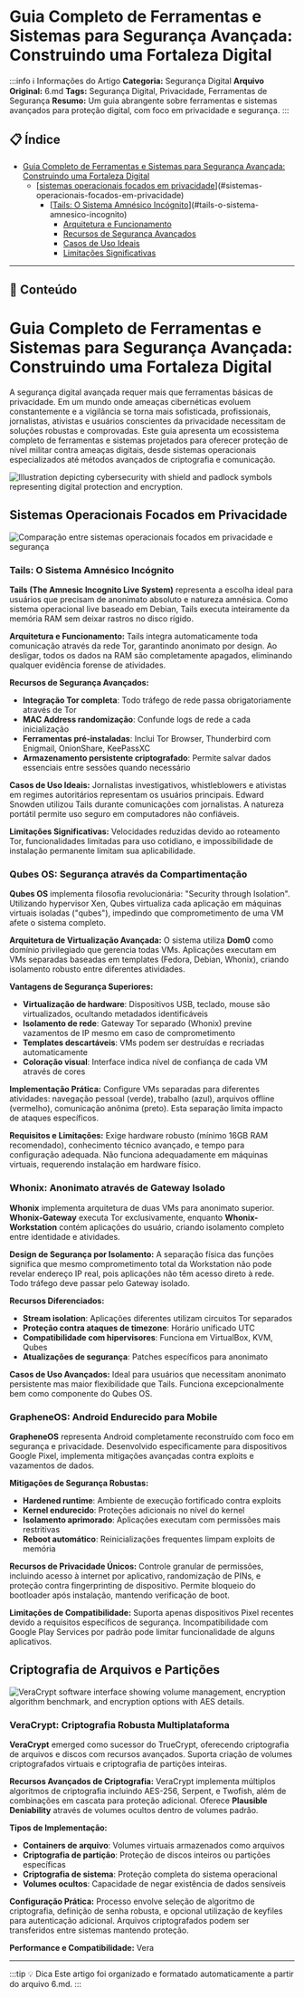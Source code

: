 # Guia Completo de Ferramentas e Sistemas para Segurança Avançada: Construindo uma Fortaleza Digital

:::info ℹ️ Informações do Artigo
**Categoria:** Segurança Digital
**Arquivo Original:** 6.md
**Tags:** Segurança Digital, Privacidade, Ferramentas de Segurança
**Resumo:** Um guia abrangente sobre ferramentas e sistemas avançados para proteção digital, com foco em privacidade e segurança.
:::

## 📋 Índice

- [Guia Completo de Ferramentas e Sistemas para Segurança Avançada: Construindo uma Fortaleza Digital](#guia-completo-de-ferramentas-e-sistemas-para-seguranca-avancada-construindo-uma-fortaleza-digital)
  - [[sistemas operacionais focados em privacidade](captain/guia-completo-de-ferramentas-avancadas-em-seguranca-digital.md)](#sistemas-operacionais-focados-em-privacidade)
    - [[Tails: O Sistema Amnésico Incógnito](captain/guia-completo-de-ferramentas-avancadas-em-seguranca-digital.md)](#tails-o-sistema-amnesico-incognito)
      - [Arquitetura e Funcionamento](#arquitetura-e-funcionamento)
      - [Recursos de Segurança Avançados](#recursos-de-seguranca-avancados)
      - [Casos de Uso Ideais](#casos-de-uso-ideais)
      - [Limitações Significativas](#limitacoes-significativas)

---

## 📄 Conteúdo

# Guia Completo de Ferramentas e Sistemas para Segurança Avançada: Construindo uma Fortaleza Digital

A segurança digital avançada requer mais que ferramentas básicas de privacidade. Em um mundo onde ameaças cibernéticas evoluem constantemente e a vigilância se torna mais sofisticada, profissionais, jornalistas, ativistas e usuários conscientes da privacidade necessitam de soluções robustas e comprovadas. Este guia apresenta um ecossistema completo de ferramentas e sistemas projetados para oferecer proteção de nível militar contra ameaças digitais, desde sistemas operacionais especializados até métodos avançados de criptografia e comunicação.

![Illustration depicting cybersecurity with shield and padlock symbols representing digital protection and encryption.](https://pplx-res.cloudinary.com/image/upload/v1755022530/pplx_project_search_images/cc755baa432512777f88951ee1ee4b7ca8900632.png)

## Sistemas Operacionais Focados em Privacidade

![Comparação entre sistemas operacionais focados em privacidade e segurança](https://ppl-ai-code-interpreter-files.s3.amazonaws.com/web/direct-files/caa50ed502ba59fc30ec7cbc65631d1d/c85ed3bb-23ed-4363-a22f-21177cdf7e27/f5ffedfa.png)

### Tails: O Sistema Amnésico Incógnito

**Tails (The Amnesic Incognito Live System)** representa a escolha ideal para usuários que precisam de anonimato absoluto e natureza amnésica. Como sistema operacional live baseado em Debian, Tails executa inteiramente da memória RAM sem deixar rastros no disco rígido.

**Arquitetura e Funcionamento:**
Tails integra automaticamente toda comunicação através da rede Tor, garantindo anonimato por design. Ao desligar, todos os dados na RAM são completamente apagados, eliminando qualquer evidência forense de atividades.

**Recursos de Segurança Avançados:**
- **Integração Tor completa**: Todo tráfego de rede passa obrigatoriamente através de Tor
- **MAC Address randomização**: Confunde logs de rede a cada inicialização
- **Ferramentas pré-instaladas**: Inclui Tor Browser, Thunderbird com Enigmail, OnionShare, KeePassXC
- **Armazenamento persistente criptografado**: Permite salvar dados essenciais entre sessões quando necessário

**Casos de Uso Ideais:**
Jornalistas investigativos, whistleblowers e ativistas em regimes autoritários representam os usuários principais. Edward Snowden utilizou Tails durante comunicações com jornalistas. A natureza portátil permite uso seguro em computadores não confiáveis.

**Limitações Significativas:**
Velocidades reduzidas devido ao roteamento Tor, funcionalidades limitadas para uso cotidiano, e impossibilidade de instalação permanente limitam sua aplicabilidade.

### Qubes OS: Segurança através da Compartimentação

**Qubes OS** implementa filosofia revolucionária: "Security through Isolation". Utilizando hypervisor Xen, Qubes virtualiza cada aplicação em máquinas virtuais isoladas ("qubes"), impedindo que comprometimento de uma VM afete o sistema completo.

**Arquitetura de Virtualização Avançada:**
O sistema utiliza **Dom0** como domínio privilegiado que gerencia todas VMs. Aplicações executam em VMs separadas baseadas em templates (Fedora, Debian, Whonix), criando isolamento robusto entre diferentes atividades.

**Vantagens de Segurança Superiores:**
- **Virtualização de hardware**: Dispositivos USB, teclado, mouse são virtualizados, ocultando metadados identificáveis
- **Isolamento de rede**: Gateway Tor separado (Whonix) previne vazamentos de IP mesmo em caso de comprometimento
- **Templates descartáveis**: VMs podem ser destruídas e recriadas automaticamente
- **Coloração visual**: Interface indica nível de confiança de cada VM através de cores

**Implementação Prática:**
Configure VMs separadas para diferentes atividades: navegação pessoal (verde), trabalho (azul), arquivos offline (vermelho), comunicação anônima (preto). Esta separação limita impacto de ataques específicos.

**Requisitos e Limitações:**
Exige hardware robusto (mínimo 16GB RAM recomendado), conhecimento técnico avançado, e tempo para configuração adequada. Não funciona adequadamente em máquinas virtuais, requerendo instalação em hardware físico.

### Whonix: Anonimato através de Gateway Isolado

**Whonix** implementa arquitetura de duas VMs para anonimato superior. **Whonix-Gateway** executa Tor exclusivamente, enquanto **Whonix-Workstation** contém aplicações do usuário, criando isolamento completo entre identidade e atividades.

**Design de Segurança por Isolamento:**
A separação física das funções significa que mesmo comprometimento total da Workstation não pode revelar endereço IP real, pois aplicações não têm acesso direto à rede. Todo tráfego deve passar pelo Gateway isolado.

**Recursos Diferenciados:**
- **Stream isolation**: Aplicações diferentes utilizam circuitos Tor separados
- **Proteção contra ataques de timezone**: Horário unificado UTC
- **Compatibilidade com hipervisores**: Funciona em VirtualBox, KVM, Qubes
- **Atualizações de segurança**: Patches específicos para anonimato

**Casos de Uso Avançados:**
Ideal para usuários que necessitam anonimato persistente mas maior flexibilidade que Tails. Funciona excepcionalmente bem como componente do Qubes OS.

### GrapheneOS: Android Endurecido para Mobile

**GrapheneOS** representa Android completamente reconstruído com foco em segurança e privacidade. Desenvolvido especificamente para dispositivos Google Pixel, implementa mitigações avançadas contra exploits e vazamentos de dados.

**Mitigações de Segurança Robustas:**
- **Hardened runtime**: Ambiente de execução fortificado contra exploits
- **Kernel endurecido**: Proteções adicionais no nível do kernel
- **Isolamento aprimorado**: Aplicações executam com permissões mais restritivas
- **Reboot automático**: Reinicializações frequentes limpam exploits de memória

**Recursos de Privacidade Únicos:**
Controle granular de permissões, incluindo acesso à internet por aplicativo, randomização de PINs, e proteção contra fingerprinting de dispositivo. Permite bloqueio do bootloader após instalação, mantendo verificação de boot.

**Limitações de Compatibilidade:**
Suporta apenas dispositivos Pixel recentes devido a requisitos específicos de segurança. Incompatibilidade com Google Play Services por padrão pode limitar funcionalidade de alguns aplicativos.

## Criptografia de Arquivos e Partições

![VeraCrypt software interface showing volume management, encryption algorithm benchmark, and encryption options with AES details.](https://pplx-res.cloudinary.com/image/upload/v1757862248/pplx_project_search_images/58c4753811f64f20fb3cf8fbcc50844b3c983249.png)

### VeraCrypt: Criptografia Robusta Multiplataforma

**VeraCrypt** emerged como sucessor do TrueCrypt, oferecendo criptografia de arquivos e discos com recursos avançados. Suporta criação de volumes criptografados virtuais e criptografia de partições inteiras.

**Recursos Avançados de Criptografia:**
VeraCrypt implementa múltiplos algoritmos de criptografia incluindo AES-256, Serpent, e Twofish, além de combinações em cascata para proteção adicional. Oferece **Plausible Deniability** através de volumes ocultos dentro de volumes padrão.

**Tipos de Implementação:**
- **Containers de arquivo**: Volumes virtuais armazenados como arquivos
- **Criptografia de partição**: Proteção de discos inteiros ou partições específicas
- **Criptografia de sistema**: Proteção completa do sistema operacional
- **Volumes ocultos**: Capacidade de negar existência de dados sensíveis

**Configuração Prática:**
Processo envolve seleção de algoritmo de criptografia, definição de senha robusta, e opcional utilização de keyfiles para autenticação adicional. Arquivos criptografados podem ser transferidos entre sistemas mantendo proteção.

**Performance e Compatibilidade:**
Vera

---

:::tip 💡 Dica
Este artigo foi organizado e formatado automaticamente a partir do arquivo 6.md.
:::
